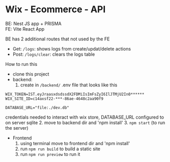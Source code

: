 # Wix - Ecommerce - API

BE: Nest JS app + PRISMA
<br/>
FE: Vite React App

BE has 2 additional routes that not used by the FE
* Get: `/logs`: shows logs from create/updat/delete actions
* Post: `/logs/clear`: clears the logs table


How to run this

* clone this project
* backend:
    1. create in `/backend/` .env file that looks like this
```.env
WIX_TOKEN=IST.eyJraasxdsdssdX2FDMiIsImFsZyI6IlJTMjU2In0******
WIX_SITE_ID=c14axsf22-***-86ae-4648c2aa90f9

DATABASE_URL="file:./dev.db"
```
credentials needed to interact with wix store, DATABASE_URL configured to on server sqlite
  2. move to backend dir and 'npm install'
  3. `npm start` (to run the server)

* Frontend
  1. using terminal move to frontend dir and 'npm install'
  2. run `npm run build` to build a static site
  3. run `npm run preview` to run it
